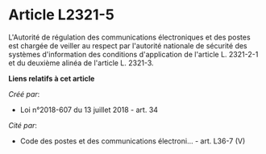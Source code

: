 # Article L2321-5

L'Autorité de régulation des communications électroniques et des postes est chargée de veiller au respect par l'autorité
nationale de sécurité des systèmes d'information des conditions d'application de l'article L. 2321-2-1 et du deuxième alinéa
de l'article L. 2321-3.

**Liens relatifs à cet article**

_Créé par_:

  - Loi n°2018-607 du 13 juillet 2018 - art. 34

_Cité par_:

  - Code des postes et des communications électroni... - art. L36-7 (V)
